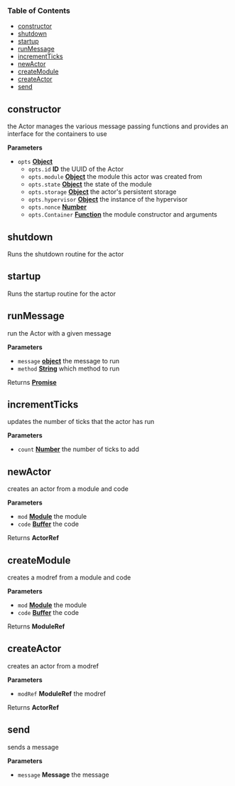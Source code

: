 <!-- Generated by documentation.js. Update this documentation by updating the source code. -->

### Table of Contents

-   [constructor][1]
-   [shutdown][2]
-   [startup][3]
-   [runMessage][4]
-   [incrementTicks][5]
-   [newActor][6]
-   [createModule][7]
-   [createActor][8]
-   [send][9]

## constructor

the Actor manages the various message passing functions and provides
an interface for the containers to use

**Parameters**

-   `opts` **[Object][10]** 
    -   `opts.id` **ID** the UUID of the Actor
    -   `opts.module` **[Object][10]** the module this actor was created from
    -   `opts.state` **[Object][10]** the state of the module
    -   `opts.storage` **[Object][10]** the actor's persistent storage
    -   `opts.hypervisor` **[Object][10]** the instance of the hypervisor
    -   `opts.nonce` **[Number][11]** 
    -   `opts.Container` **[Function][12]** the module constructor and arguments

## shutdown

Runs the shutdown routine for the actor

## startup

Runs the startup routine for the actor

## runMessage

run the Actor with a given message

**Parameters**

-   `message` **[object][10]** the message to run
-   `method` **[String][13]** which method to run

Returns **[Promise][14]** 

## incrementTicks

updates the number of ticks that the actor has run

**Parameters**

-   `count` **[Number][11]** the number of ticks to add

## newActor

creates an actor from a module and code

**Parameters**

-   `mod` **[Module][15]** the module
-   `code` **[Buffer][16]** the code

Returns **ActorRef** 

## createModule

creates a modref from a module and code

**Parameters**

-   `mod` **[Module][15]** the module
-   `code` **[Buffer][16]** the code

Returns **ModuleRef** 

## createActor

creates an actor from a modref

**Parameters**

-   `modRef` **ModuleRef** the modref

Returns **ActorRef** 

## send

sends a message

**Parameters**

-   `message` **Message** the message

[1]: #constructor

[2]: #shutdown

[3]: #startup

[4]: #runmessage

[5]: #incrementticks

[6]: #newactor

[7]: #createmodule

[8]: #createactor

[9]: #send

[10]: https://developer.mozilla.org/docs/Web/JavaScript/Reference/Global_Objects/Object

[11]: https://developer.mozilla.org/docs/Web/JavaScript/Reference/Global_Objects/Number

[12]: https://developer.mozilla.org/docs/Web/JavaScript/Reference/Statements/function

[13]: https://developer.mozilla.org/docs/Web/JavaScript/Reference/Global_Objects/String

[14]: https://developer.mozilla.org/docs/Web/JavaScript/Reference/Global_Objects/Promise

[15]: https://nodejs.org/api/modules.html

[16]: https://nodejs.org/api/buffer.html
